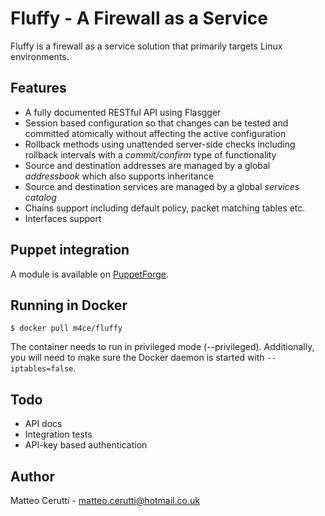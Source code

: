 # Fluffy - A Firewall as a Service

Fluffy is a firewall as a service solution that primarily targets Linux environments.

## Features

* A fully documented RESTful API using Flasgger
* Session based configuration so that changes can be tested and committed atomically without affecting the active configuration
* Rollback methods using unattended server-side checks including rollback intervals with a *commit/confirm* type of functionality
* Source and destination addresses are managed by a global *addressbook* which also supports inheritance
* Source and destination services are managed by a global *services catalog*
* Chains support including default policy, packet matching tables etc.
* Interfaces support

## Puppet integration

A module is available on [PuppetForge](https://forge.puppet.com/m4ce/fluffy).

## Running in Docker

```
$ docker pull m4ce/fluffy
```

The container needs to run in privileged mode (--privileged). Additionally, you will need to make sure the Docker daemon is started with `--iptables=false`.

## Todo

* API docs
* Integration tests
* API-key based authentication

## Author
Matteo Cerutti - matteo.cerutti@hotmail.co.uk
